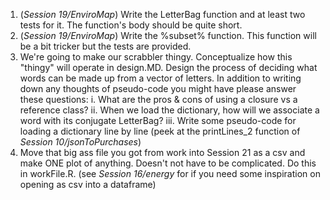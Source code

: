 1. (*Session 19/EnviroMap*) Write the LetterBag function and at least two tests for it. The function's body should be quite short. 
2. (*Session 19/EnviroMap*) Write the %subset% function. This function will be a bit tricker but the tests are provided. 
3. We're going to make our scrabbler thingy. Conceptualize how this "thingy" will operate in design.MD. Design the process of deciding what words can be made up from a vector of letters. In addition to writing down any thoughts of pseudo-code you might have please answer these questions:
    i. What are the pros & cons of using a closure vs a reference class? 
    ii. When we load the dictionary, how will we associate a word with its conjugate LetterBag?
    iii. Write some pseudo-code for loading a dictionary line by line (peek at the printLines_2 function of *Session 10/jsonToPurchases*)
4. Move that big ass file you got from work into Session 21 as a csv and make ONE plot of anything. Doesn't not have to be complicated. Do this in workFile.R. (see *Session 16/energy* for if you need some inspiration on opening as csv into a dataframe)
